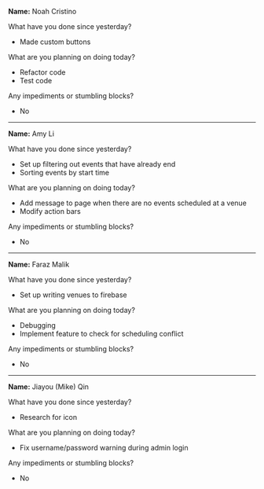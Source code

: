 __Name:__ Noah Cristino

What have you done since yesterday?
* Made custom buttons

What are you planning on doing today?
* Refactor code
* Test code

Any impediments or stumbling blocks?
* No

---

__Name:__ Amy Li

What have you done since yesterday?
* Set up filtering out events that have already end
* Sorting events by start time

What are you planning on doing today?
* Add message to page when there are no events scheduled at a venue
* Modify action bars

Any impediments or stumbling blocks?
* No

---

__Name:__ Faraz Malik

What have you done since yesterday?
* Set up writing venues to firebase

What are you planning on doing today?
* Debugging
* Implement feature to check for scheduling conflict

Any impediments or stumbling blocks?
* No

---

__Name:__ Jiayou (Mike) Qin

What have you done since yesterday?
* Research for icon

What are you planning on doing today?
* Fix username/password warning during admin login

Any impediments or stumbling blocks?
* No
